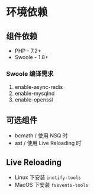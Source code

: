 # 环境依赖

## 组件依赖

* PHP - 7.2+
* Swoole - 1.8+

### Swoole 编译需求

1. enable-async-redis
2. enable-mysqlnd
3. enable-openssl

## 可选组件

* bcmath / 使用 NSQ 时
* ast / 使用 Live Reloading 时

## Live Reloading

* Linux 下安装 `inotify-tools`
* MacOS 下安装 `fsevents-tools`
